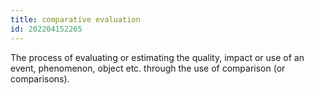 ```yaml
---
title: comparative evaluation
id: 202204152265
---
```


The process of evaluating or estimating the quality, impact or use of an event, phenomenon, object etc. through the use of comparison (or comparisons). 
